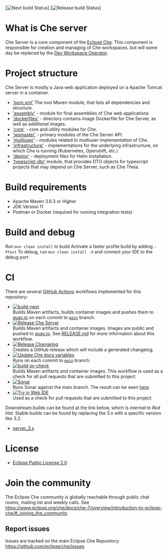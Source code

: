 [![Next build Status](https://github.com/eclipse-che/che-theia/actions/workflows/next-build.yml/badge.svg)]
[![Release build Status](https://github.com/eclipse-che/che-theia/actions/workflows/release.yml/badge.svg)]

# What is Che server
Che Server is a core component of the [Eclipse Che](https://github.com/eclipse/che/). This component is responsible for creation and managing of Che workspaces, but will some day be replaced by the [Dev Workspace Operator](https://github.com/devfile/devworkspace-operator). 

# Project structure
Che Server is mostly a Java web application deployed on a Apache Tomcat server in a container. 
- ['pom.xml'](https://github.com/eclipse-che/che-server/tree/main/pom.xml) The root Maven module, that lists all dependencies and structure. 
- ['assembly'](https://github.com/eclipse-che/che-server/tree/main/assembly) - module for final assemblies of Che web applications
- ['dockerfiles'](https://github.com/eclipse-che/che-server/tree/main/dockerfiles) - directory contains image Dockerfile for Che Server, as well as additional images.
- ['core'](https://github.com/eclipse-che/che-server/tree/main/core) - core and utility modules for Che.
- ['wsmaster'](https://github.com/eclipse-che/che-server/tree/main/wsmaster) - primary modules of the Che Server API.
- ['multiuser'](https://github.com/eclipse-che/che-server/tree/main/multiuser) - modules related to multiuser implementation of Che.
- ['infrastructure'](https://github.com/eclipse-che/che-server/tree/main/infrastructure) - implementations for the underlying infrastructure, on which Che is running (Kubernetes, Openshift, etc.)
- ['deploy'](https://github.com/eclipse-che/che-server/tree/main/deploy) - deployment files for Helm installation.
- ['typescript-dto'](https://github.com/eclipse-che/che-server/tree/main/typescript-dto) module, that provides DTO objects for typescript projects that may depend on Che Server, such as Che Theia.

# Build requirements
- Apache Maven 3.6.3 or Higher
- JDK Version 11
- Podman or Docker (required for running integration tests)

# Build and debug
Run `mvn clean install` to build 
Activate a faster profile build by adding `-Pfast`
To debug, run `mvn clean install -X` and connect your IDE to the debug port

# CI
There are several [GitHub Actions](https://github.com/eclipse-che/che-server/actions) workflows implemented for this repository:

- [![build-next](https://github.com/eclipse-che/che-server/actions/workflows/next-build.yml/badge.svg)](https://github.com/eclipse-che/che-server/actions/workflows/next-build.yml)  
Builds Maven artifacts, builds container images and pushes them to [quay.io](https://quay.io/organization/eclipse) on each commit to [`main`](https://github.com/eclipse-che/che-server/tree/main) branch.
- [![Release Che Server](https://github.com/eclipse-che/che-server/actions/workflows/release.yml/badge.svg)](https://github.com/eclipse-che/che-server/actions/workflows/release.yml)  
Builds Maven artifacts and container images. Images are public and pushed to [quay.io](https://quay.io/organization/eclipse). See [RELEASE.md](https://github.com/eclipse-che/che-server/blob/master/RELEASE.md) for more information about this workflow.
- [![Release Changelog](https://github.com/eclipse-che/che-server/actions/workflows/release-changelog.yml/badge.svg)](https://github.com/eclipse-che/che-server/actions/workflows/release-changelog.yml)  
Creates a GitHub release which will include a generated changelog.
- [![Update Che docs variables](https://github.com/eclipse-che/che-server/actions/workflows/che-properties-docs-update.yml/badge.svg)](https://github.com/eclipse-che/che-server/actions/workflows/che-properties-docs-update.yml/badge.svg)  
Runs on each commit to [`main`](https://github.com/eclipse-che/che-server/tree/main) branch.
- [![build-pr-check](https://github.com/eclipse-che/che-server/actions/workflows/build-pr-check.yml/badge.svg)](https://github.com/eclipse-che/che-server/actions/workflows/build-pr-check.yml)  
Builds Maven artifacts and container images. This workflow is used as a check for all pull requests that are submitted to this project.
- [![Sonar](https://github.com/eclipse-che/che-server/actions/workflows/sonar.yaml/badge.svg)](https://github.com/eclipse-che/che-server/actions/workflows/sonar.yaml)  
Runs Sonar against the main branch. The result can be seen [here](https://sonarcloud.io/dashboard?id=org.eclipse.che%3Ache-server).
- [![Try in Web IDE](https://github.com/eclipse-che/che-server/actions/workflows/try-in-web-ide.yaml/badge.svg)](https://github.com/eclipse-che/che-server/actions/workflows/try-in-web-ide.yaml)  
Used as a check for pull requests that are submitted to this project. 

Downstream builds can be found at the link below, which is _internal to Red Hat_. Stable builds can be found by replacing the 3.x with a specific version like 3.2. 

- [server_3.x](https://main-jenkins-csb-crwqe.apps.ocp-c1.prod.psi.redhat.com/job/DS_CI/job/server_3.x/)

# License

- [Eclipse Public License 2.0](LICENSE)

# Join the community

The Eclipse Che community is globally reachable through public chat rooms, mailing list and weekly calls.
See https://www.eclipse.org/che/docs/che-7/overview/introduction-to-eclipse-che/#_joining_the_community

## Report issues

Issues are tracked on the main Eclipse Che Repository: https://github.com/eclipse/che/issues
